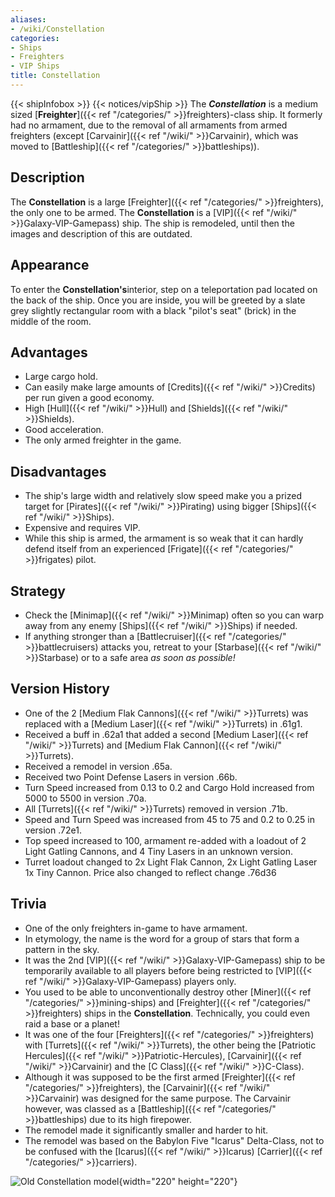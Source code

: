 ```yaml
---
aliases:
- /wiki/Constellation
categories:
- Ships
- Freighters
- VIP Ships
title: Constellation
---
```


{{< shipInfobox >}} {{< notices/vipShip >}} The **_Constellation_** is a medium sized [**Freighter**]({{< ref "/categories/" >}}freighters)-class ship. It formerly had no armament, due to the removal of all armaments from armed freighters (except [Carvainir]({{< ref "/wiki/" >}}Carvainir), which was moved to [Battleship]({{< ref "/categories/" >}}battleships)). 

## Description

The **Constellation** is a large [Freighter]({{< ref "/categories/" >}}freighters), the only one to be armed. The **Constellation** is a [VIP]({{< ref "/wiki/" >}}Galaxy-VIP-Gamepass) ship. The ship is remodeled, until then the images and description of this are outdated.

## Appearance

To enter the **Constellation's**interior, step on a teleportation pad located on the back of the ship. Once you are inside, you will be greeted by a slate grey slightly rectangular room with a black "pilot's seat" (brick) in the middle of the room.

## Advantages

- Large cargo hold.
- Can easily make large amounts of [Credits]({{< ref "/wiki/" >}}Credits) per run given a good economy.
- High [Hull]({{< ref "/wiki/" >}}Hull) and [Shields]({{< ref "/wiki/" >}}Shields).
- Good acceleration.
- The only armed freighter in the game.

## Disadvantages

- The ship's large width and relatively slow speed make you a prized target for [Pirates]({{< ref "/wiki/" >}}Pirating) using bigger [Ships]({{< ref "/wiki/" >}}Ships).
- Expensive and requires VIP.
- While this ship is armed, the armament is so weak that it can hardly defend itself from an experienced [Frigate]({{< ref "/categories/" >}}frigates) pilot.

## Strategy

- Check the [Minimap]({{< ref "/wiki/" >}}Minimap) often so you can warp away from any enemy [Ships]({{< ref "/wiki/" >}}Ships) if needed.
- If anything stronger than a [Battlecruiser]({{< ref "/categories/" >}}battlecruisers) attacks you, retreat to your [Starbase]({{< ref "/wiki/" >}}Starbase) or to a safe area _as soon as possible!_

## Version History 

- One of the 2 [Medium Flak Cannons]({{< ref "/wiki/" >}}Turrets) was replaced with a [Medium Laser]({{< ref "/wiki/" >}}Turrets) in .61g1.
- Received a buff in .62a1 that added a second [Medium Laser]({{< ref "/wiki/" >}}Turrets) and [Medium Flak Cannon]({{< ref "/wiki/" >}}Turrets).
- Received a remodel in version .65a.
- Received two Point Defense Lasers in version .66b.
- Turn Speed increased from 0.13 to 0.2 and Cargo Hold increased from 5000 to 5500 in version .70a.
- All [Turrets]({{< ref "/wiki/" >}}Turrets) removed in version .71b.
- Speed and Turn Speed was increased from 45 to 75 and 0.2 to 0.25 in version .72e1.
- Top speed increased to 100, armament re-added with a loadout of 2 Light Gatling Cannons, and 4 Tiny Lasers in an unknown version.
- Turret loadout changed to 2x Light Flak Cannon, 2x Light Gatling Laser 1x Tiny Cannon. Price also changed to reflect change .76d36

## Trivia

- One of the only freighters in-game to have armament.
- In etymology, the name is the word for a group of stars that form a pattern in the sky.
- It was the 2nd [VIP]({{< ref "/wiki/" >}}Galaxy-VIP-Gamepass) ship to be temporarily available to all players before being restricted to [VIP]({{< ref "/wiki/" >}}Galaxy-VIP-Gamepass) players only.
- You used to be able to unconventionally destroy other [Miner]({{< ref "/categories/" >}}mining-ships) and [Freighter]({{< ref "/categories/" >}}freighters) ships in the **Constellation**. Technically, you could even raid a base or a planet!
- It was one of the four [Freighters]({{< ref "/categories/" >}}freighters) with [Turrets]({{< ref "/wiki/" >}}Turrets), the other being the [Patriotic Hercules]({{< ref "/wiki/" >}}Patriotic-Hercules), [Carvainir]({{< ref "/wiki/" >}}Carvainir) and the [C Class]({{< ref "/wiki/" >}}C-Class).
- Although it was supposed to be the first armed [Freighter]({{< ref "/categories/" >}}freighters), the [Carvainir]({{< ref "/wiki/" >}}Carvainir) was designed for the same purpose. The Carvainir however, was classed as a [Battleship]({{< ref "/categories/" >}}battleships) due to its high firepower.
- The remodel made it significantly smaller and harder to hit.
- The remodel was based on the Babylon Five "Icarus" Delta-Class, not to be confused with the [Icarus]({{< ref "/wiki/" >}}Icarus) [Carrier]({{< ref "/categories/" >}}carriers).

![Old Constellation
model](Constellation.jpg "Old Constellation model"){width="220" height="220"}